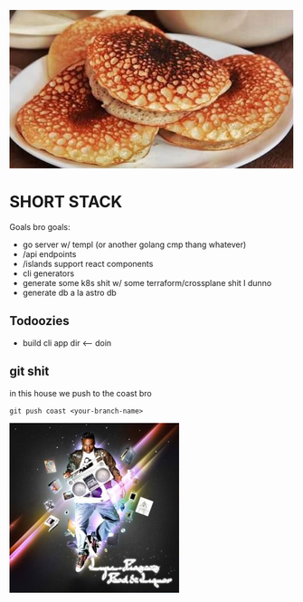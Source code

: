 ![salukara - Philippines](/assets/Salukara.jpg)

# SHORT STACK

Goals bro goals:
- go server w/ templ (or another golang cmp thang whatever)
- /api endpoints
- /islands support react components
- cli generators
- generate some k8s shit w/ some terraform/crossplane shit I dunno
- generate db a la astro  db

## Todoozies

- build cli app dir <-- doin

## git shit

in this house we push to the coast bro
```
git push coast <your-branch-name>
```

![if u r wut u say u r a soup or star](/assets/Foodliquor.jpg)

